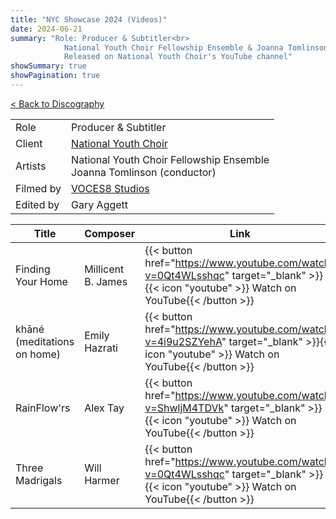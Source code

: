 ```yaml
---
title: "NYC Showcase 2024 (Videos)"
date: 2024-06-21
summary: "Role: Producer & Subtitler<br>
            National Youth Choir Fellowship Ensemble & Joanna Tomlinson (conductor)<br>
            Released on National Youth Choir's YouTube channel"
showSummary: true
showPagination: true
---
```

[< Back to Discography](/discography)

| | |
|-|-|
|Role|Producer & Subtitler|
|Client|[National Youth Choir](https://www.nationalyouthchoir.org.uk)|
|Artists|National Youth Choir Fellowship Ensemble<br>Joanna Tomlinson (conductor)|
|Filmed by|[VOCES8 Studios](https://voces8.com/voces8-studios)|
|Edited by|Gary Aggett|

|Title|Composer|Link|
|-----|--------|----|
|Finding Your Home|Millicent B. James|{{< button href="https://www.youtube.com/watch?v=0Qt4WLsshqc" target="_blank" >}}{{< icon "youtube" >}} Watch on YouTube{{< /button >}}|
|khāné (meditations on home)|Emily Hazrati|{{< button href="https://www.youtube.com/watch?v=4i9u2SZYehA" target="_blank" >}}{{< icon "youtube" >}} Watch on YouTube{{< /button >}}|
|RainFlow'rs|Alex Tay|{{< button href="https://www.youtube.com/watch?v=ShwljM4TDVk" target="_blank" >}}{{< icon "youtube" >}} Watch on YouTube{{< /button >}}|
|Three Madrigals|Will Harmer|{{< button href="https://www.youtube.com/watch?v=0Qt4WLsshqc" target="_blank" >}}{{< icon "youtube" >}} Watch on YouTube{{< /button >}}|
